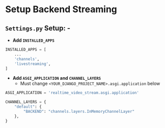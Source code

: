 # Setup Backend Streaming

## `Settings.py` Setup: -
- **Add `INSTALLED_APPS`**
```python
INSTALLED_APPS = [
    ...
    'channels',
    'livestreaming',
]
```

- **Add `ASGI_APPLICATION` and `CHANNEL_LAYERS`**
    - Must change `<YOUR_DJANGO_PROJECT_NAME>.asgi.application` below
```python
ASGI_APPLICATION = 'realtime_video_stream.asgi.application'

CHANNEL_LAYERS = {
    "default": {
        "BACKEND": "channels.layers.InMemoryChannelLayer"
    },
}
```